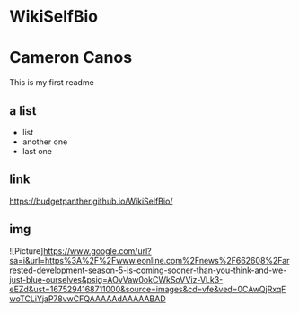 # WikiSelfBio

# Cameron Canos

This is my first readme

## a list
- list
- another one
- last one

## link
https://budgetpanther.github.io/WikiSelfBio/


## img

![Picture]https://www.google.com/url?sa=i&url=https%3A%2F%2Fwww.eonline.com%2Fnews%2F662608%2Farrested-development-season-5-is-coming-sooner-than-you-think-and-we-just-blue-ourselves&psig=AOvVaw0okCWkSoVViz-VLk3-eEZd&ust=1675294168711000&source=images&cd=vfe&ved=0CAwQjRxqFwoTCLiYjaP78vwCFQAAAAAdAAAAABAD

